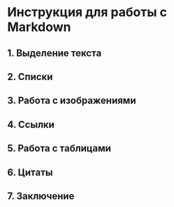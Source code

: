 # Инструкция для работы с Markdown

## 1. Выделение текста

## 2. Списки

## 3. Работа с изображениями

## 4. Ссылки

## 5. Работа с таблицами

## 6. Цитаты

## 7. Заключение

